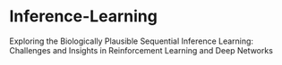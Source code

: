 # Inference-Learning
Exploring the Biologically Plausible Sequential Inference Learning: Challenges and Insights in Reinforcement Learning and Deep Networks
